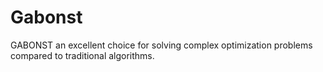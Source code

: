 # Gabonst
GABONST an excellent choice for solving complex optimization problems compared to traditional algorithms.
